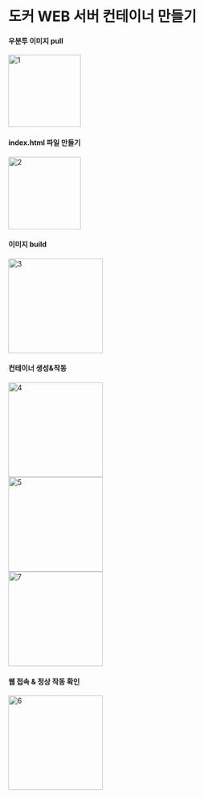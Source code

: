 # 도커 WEB 서버 컨테이너 만들기
#### 우분투 이미지 pull ####
<img width="auto" height="144" alt="1" src="https://github.com/user-attachments/assets/6517dc6c-dd72-4e0e-89f8-aff856c370e0" /><br>
#### index.html 파일 만들기 ####
<img width="auto" height="144" alt="2" src="https://github.com/user-attachments/assets/48a340d3-d986-4a00-b239-4db3c0df6e47" /><br>
#### 이미지 build ####
<img width="auto" height="188" alt="3" src="https://github.com/user-attachments/assets/0ead590d-ff91-4eae-8d2d-b772cddba46d" /><br>
#### 컨테이너 생성&작동 ####
<img width="auto" height="188" alt="4" src="https://github.com/user-attachments/assets/577a3042-cfc6-4719-ae12-ccb8b88ce1f6" /><br>
<img width="auto" height="188" alt="5" src="https://github.com/user-attachments/assets/5952249a-b2c7-4e8e-bb8e-860ab228bf54" /><br>
<img width="auto" height="188" alt="7" src="https://github.com/user-attachments/assets/5613b30e-e91d-4176-a61c-cced39d233bf" /><br>

#### 웹 접속 & 정상 작동 확인 ####
<img width="auto" height="188" alt="6" src="https://github.com/user-attachments/assets/11979cb6-4ed9-4c97-b127-27cc639b4eca" /><br>







